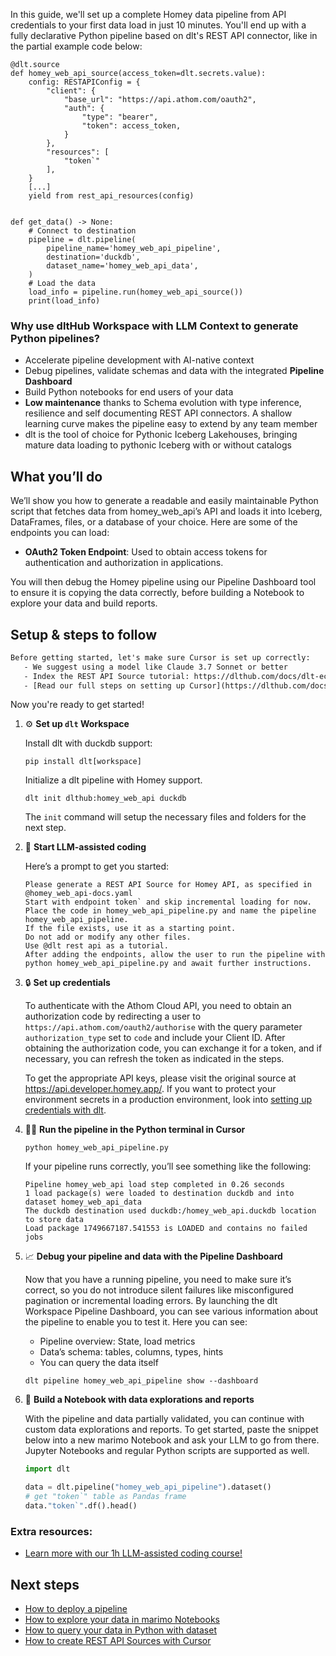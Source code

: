 In this guide, we'll set up a complete Homey data pipeline from API credentials to your first data load in just 10 minutes. You'll end up with a fully declarative Python pipeline based on dlt's REST API connector, like in the partial example code below:

```python-outcome
@dlt.source
def homey_web_api_source(access_token=dlt.secrets.value):
    config: RESTAPIConfig = {
        "client": {
            "base_url": "https://api.athom.com/oauth2",
            "auth": {
                "type": "bearer",
                "token": access_token,
            }
        },
        "resources": [
            "token`"
        ],
    }
    [...]
    yield from rest_api_resources(config)


def get_data() -> None:
    # Connect to destination
    pipeline = dlt.pipeline(
        pipeline_name='homey_web_api_pipeline',
        destination='duckdb',
        dataset_name='homey_web_api_data', 
    )
    # Load the data
    load_info = pipeline.run(homey_web_api_source())
    print(load_info) 
```

### Why use dltHub Workspace with LLM Context to generate Python pipelines?

- Accelerate pipeline development with AI-native context
- Debug pipelines, validate schemas and data with the integrated **Pipeline Dashboard**
- Build Python notebooks for end users of your data
- **Low maintenance** thanks to Schema evolution with type inference, resilience and self documenting REST API connectors. A shallow learning curve makes the pipeline easy to extend by any team member
- dlt is the tool of choice for Pythonic Iceberg Lakehouses, bringing mature data loading to pythonic Iceberg with or without catalogs

## What you’ll do

We’ll show you how to generate a readable and easily maintainable Python script that fetches data from homey_web_api’s API and loads it into Iceberg, DataFrames, files, or a database of your choice. Here are some of the endpoints you can load:

- **OAuth2 Token Endpoint**: Used to obtain access tokens for authentication and authorization in applications.

You will then debug the Homey pipeline using our Pipeline Dashboard tool to ensure it is copying the data correctly, before building a Notebook to explore your data and build reports.

## Setup & steps to follow

```default
Before getting started, let's make sure Cursor is set up correctly:
   - We suggest using a model like Claude 3.7 Sonnet or better
   - Index the REST API Source tutorial: https://dlthub.com/docs/dlt-ecosystem/verified-sources/rest_api/ and add it to context as **@dlt rest api**
   - [Read our full steps on setting up Cursor](https://dlthub.com/docs/dlt-ecosystem/llm-tooling/cursor-restapi#23-configuring-cursor-with-documentation)
```

Now you're ready to get started!

1. ⚙️ **Set up `dlt` Workspace**
    
    Install dlt with duckdb support:
    ```shell
    pip install dlt[workspace]
    ```

    Initialize a dlt pipeline with Homey support.
    ```shell
    dlt init dlthub:homey_web_api duckdb
    ```

    The `init` command will setup the necessary files and folders for the next step.
    
2. 🤠 **Start LLM-assisted coding**
    
    Here’s a prompt to get you started:
    
    ```prompt
    Please generate a REST API Source for Homey API, as specified in @homey_web_api-docs.yaml 
    Start with endpoint token` and skip incremental loading for now. 
    Place the code in homey_web_api_pipeline.py and name the pipeline homey_web_api_pipeline. 
    If the file exists, use it as a starting point. 
    Do not add or modify any other files. 
    Use @dlt rest api as a tutorial. 
    After adding the endpoints, allow the user to run the pipeline with python homey_web_api_pipeline.py and await further instructions.
    ```

    
3. 🔒 **Set up credentials** 
    
    To authenticate with the Athom Cloud API, you need to obtain an authorization code by redirecting a user to `https://api.athom.com/oauth2/authorise` with the query parameter `authorization_type` set to `code` and include your Client ID. After obtaining the authorization code, you can exchange it for a token, and if necessary, you can refresh the token as indicated in the steps.
    
    To get the appropriate API keys, please visit the original source at https://api.developer.homey.app/.
    If you want to protect your environment secrets in a production environment, look into [setting up credentials with dlt](https://dlthub.com/docs/walkthroughs/add_credentials).
    
4. 🏃‍♀️ **Run the pipeline in the Python terminal in Cursor**
    
    ```shell
    python homey_web_api_pipeline.py
    ```
    
    If your pipeline runs correctly, you’ll see something like the following:
    
    ```shell
    Pipeline homey_web_api load step completed in 0.26 seconds
    1 load package(s) were loaded to destination duckdb and into dataset homey_web_api_data
    The duckdb destination used duckdb:/homey_web_api.duckdb location to store data
    Load package 1749667187.541553 is LOADED and contains no failed jobs
    ```
    
5. 📈 **Debug your pipeline and data with the Pipeline Dashboard**

    Now that you have a running pipeline, you need to make sure it’s correct, so you do not introduce silent failures like misconfigured pagination or incremental loading errors. By launching the dlt Workspace Pipeline Dashboard, you can see various information about the pipeline to enable you to test it. Here you can see:
    - Pipeline overview: State, load metrics
    - Data’s schema: tables, columns, types, hints
    - You can query the data itself
    
    ```shell
    dlt pipeline homey_web_api_pipeline show --dashboard
    ```
    
6. 🐍 **Build a Notebook with data explorations and reports**

    With the pipeline and data partially validated, you can continue with custom data explorations and reports. To get started, paste the snippet below into a new marimo Notebook and ask your LLM to go from there. Jupyter Notebooks and regular Python scripts are supported as well.

    
    ```python
    import dlt

   data = dlt.pipeline("homey_web_api_pipeline").dataset()
   # get "token`" table as Pandas frame
   data."token`".df().head()
    ```

### Extra resources:

- [Learn more with our 1h LLM-assisted coding course!](https://www.youtube.com/watch?v=GGid70rnJuM)

## Next steps

- [How to deploy a pipeline](https://dlthub.com/docs/walkthroughs/deploy-a-pipeline)
- [How to explore your data in marimo Notebooks](https://dlthub.com/docs/general-usage/dataset-access/marimo)
- [How to query your data in Python with dataset](https://dlthub.com/docs/general-usage/dataset-access/dataset)
- [How to create REST API Sources with Cursor](https://dlthub.com/docs/dlt-ecosystem/llm-tooling/cursor-restapi)